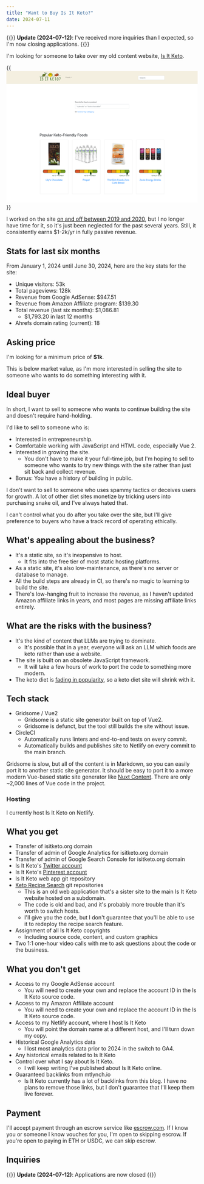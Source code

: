 ```yaml
---
title: "Want to Buy Is It Keto?"
date: 2024-07-11
---
```


{{<notice type="warning">}}
**Update (2024-07-12)**: I've received more inquiries than I expected, so I'm now closing applications.
{{</notice>}}

I'm looking for someone to take over my old content website, [Is It Keto](https://isitketo.org).

{{<img src="isitketo-homepage.png" max-width="700px" caption="[Is It Keto](https://isitketo.org) is for sale">}}

I worked on the site [on and off between 2019 and 2020](/retrospectives/2020/07/), but I no longer have time for it, so it's just been neglected for the past several years. Still, it consistently earns $1-2k/yr in fully passive revenue.

## Stats for last six months

From January 1, 2024 until June 30, 2024, here are the key stats for the site:

- Unique visitors: 53k
- Total pageviews: 128k
- Revenue from Google AdSense: $947.51
- Revenue from Amazon Affiliate program: $139.30
- Total revenue (last six months): $1,086.81
  - $1,793.20 in last 12 months
- Ahrefs domain rating (current): 18

## Asking price

I'm looking for a minimum price of **$1k**.

This is below market value, as I'm more interested in selling the site to someone who wants to do something interesting with it.

## Ideal buyer

In short, I want to sell to someone who wants to continue building the site and doesn't require hand-holding.

I'd like to sell to someone who is:

- Interested in entrepreneurship.
- Comfortable working with JavaScript and HTML code, especially Vue 2.
- Interested in growing the site.
  - You don't have to make it your full-time job, but I'm hoping to sell to someone who wants to try new things with the site rather than just sit back and collect revenue.
- Bonus: You have a history of building in public.

I don't want to sell to someone who uses spammy tactics or deceives users for growth. A lot of other diet sites monetize by tricking users into purchasing snake oil, and I've always hated that.

I can't control what you do after you take over the site, but I'll give preference to buyers who have a track record of operating ethically.

## What's appealing about the business?

- It's a static site, so it's inexpensive to host.
  - It fits into the free tier of most static hosting platforms.
- As a static site, it's also low-maintenance, as there's no server or database to manage.
- All the build steps are already in CI, so there's no magic to learning to build the site.
- There's low-hanging fruit to increase the revenue, as I haven't updated Amazon affiliate links in years, and most pages are missing affiliate links entirely.

## What are the risks with the business?

- It's the kind of content that LLMs are trying to dominate.
  - It's possible that in a year, everyone will ask an LLM which foods are keto rather than use a website.
- The site is built on an obsolete JavaScript framework.
  - It will take a few hours of work to port the code to something more modern.
- The keto diet is [fading in popularity](https://trends.google.com/trends/explore?date=today%205-y&geo=US&q=keto&hl=en), so a keto diet site will shrink with it.

## Tech stack

- Gridsome / Vue2
  - Gridsome is a static site generator built on top of Vue2.
  - Gridsome is defunct, but the tool still builds the site without issue.
- CircleCI
  - Automatically runs linters and end-to-end tests on every commit.
  - Automatically builds and publishes site to Netlify on every commit to the main branch.

Gridsome is slow, but all of the content is in Markdown, so you can easily port it to another static site generator. It should be easy to port it to a more modern Vue-based static site generator like [Nuxt Content](https://content.nuxt.com/). There are only \~2,000 lines of Vue code in the project.

### Hosting

I currently host Is It Keto on Netlify.

## What you get

- Transfer of isitketo.org domain
- Transfer of admin of Google Analytics for isitketo.org domain
- Transfer of admin of Google Search Console for isitketo.org domain
- Is It Keto's [Twitter account](https://x.com/HeyIsItKeto)
- Is It Keto's [Pinterest account](https://www.pinterest.com/isitketo/)
- Is It Keto web app git repository
- [Keto Recipe Search](https://recipe-search.isitketo.org) git repositories
  - This is an old web application that's a sister site to the main Is It Keto website hosted on a subdomain.
  - The code is old and bad, and it's probably more trouble than it's worth to switch hosts.
  - I'll give you the code, but I don't guarantee that you'll be able to use it to redeploy the recipe search feature.
- Assignment of all Is It Keto copyrights
  - Including source code, content, and custom graphics
- Two 1:1 one-hour video calls with me to ask questions about the code or the business.

## What you don't get

- Access to my Google AdSense account
  - You will need to create your own and replace the account ID in the Is It Keto source code.
- Access to my Amazon Affiliate account
  - You will need to create your own and replace the account ID in the Is It Keto source code.
- Access to my Netlify account, where I host Is It Keto
  - You will point the domain name at a different host, and I'll turn down my copy.
- Historical Google Analytics data
  - I lost most analytics data prior to 2024 in the switch to GA4.
- Any historical emails related to Is It Keto
- Control over what I say about Is It Keto.
  - I will keep writing I've published about Is It Keto online.
- Guaranteed backlinks from mtlynch.io
  - Is It Keto currently has a lot of backlinks from this blog. I have no plans to remove those links, but I don't guarantee that I'll keep them live forever.

## Payment

I'll accept payment through an escrow service like [escrow.com](https://escrow.com). If I know you or someone I know vouches for you, I'm open to skipping escrow. If you're open to paying in ETH or USDC, we can skip escrow.

## Inquiries

{{<notice type="warning">}}
**Update (2024-07-12)**: Applications are now closed
{{</notice>}}
